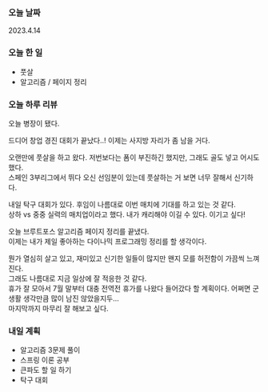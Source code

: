 ### 오늘 날짜
2023.4.14

### 오늘 한 일
* 풋살
* 알고리즘 / 페이지 정리

### 오늘 하루 리뷰
오늘 병장이 됐다.  

드디어 창업 경진 대회가 끝났다..! 이제는 사지방 자리가 좀 남을 거다.

오랜만에 풋살을 하고 왔다. 저번보다는 폼이 부진하긴 했지만, 그래도 골도 넣고 어시도 했다.  
스페인 3부리그에서 뛰다 오신 선임분이 있는데 풋살하는 거 보면 너무 잘해서 신기하다.  

내일 탁구 대회가 있다. 후임이 나름대로 이번 매치에 기대를 하고 있는 것 같다.  
상하 vs 중중 실력의 매치업이라고 했다. 내가 캐리해야 이길 수 있다. 이기고 싶다!

오늘 브루트포스 알고리즘 페이지 정리를 끝냈다.  
이제는 내가 제일 좋아하는 다이나믹 프로그래밍 정리를 할 생각이다.  

뭔가 열심히 살고 있고, 재미있고 신기한 일들이 많지만 왠지 모를 허전함이 가끔씩 느껴진다.  
그래도 나름대로 지금 일상에 잘 적응한 것 같다.  
휴가 잘 모아서 7월 말부터 대충 전역전 휴가를 나왔다 들어갔다 할 계획이다. 어쩌면 군생활 생각만큼 많이 남진 않았을지두...  
마지막까지 마무리 잘 해보고 싶다.

### 내일 계획
* 알고리즘 3문제 풀이
* 스프링 이론 공부
* 큰파도 할 일 하기
* 탁구 대회
